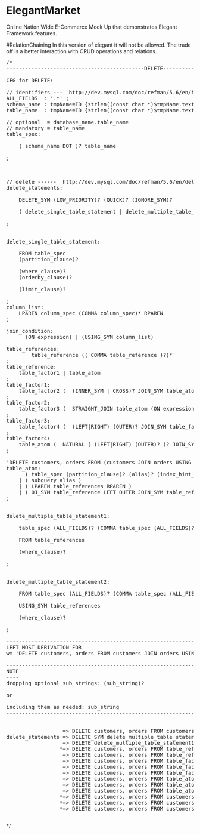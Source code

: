 # ElegantMarket
Online Nation Wide E-Commerce Mock Up that demonstrates Elegant Framework features.


#RelationChaining
In this version of elegant it will not be allowed.
The trade off is a better interaction with CRUD operations and relations.



<pre>
/*
--------------------------------------------DELETE-------------------------------------------------

CFG for DELETE:

// identifiers ---  http://dev.mysql.com/doc/refman/5.6/en/identifiers.html --------------
ALL_FIELDS	: '.*' ;
schema_name : tmpName=ID {strlen((const char *)$tmpName.text->chars) <= 64}? {printf("schema name = \%s \n",(char*)($tmpName.text->chars));};
table_name  : tmpName=ID {strlen((const char *)$tmpName.text->chars) <= 64}? {printf("table name = \%s \n",(char*)($tmpName.text->chars));};

// optional  = database_name.table_name
// mandatory = table_name
table_spec:
	
	( schema_name DOT )? table_name

;



// delete ------  http://dev.mysql.com/doc/refman/5.6/en/delete.html  ------------------------
delete_statements:
	
	DELETE_SYM (LOW_PRIORITY)? (QUICK)? (IGNORE_SYM)?
	
	( delete_single_table_statement | delete_multiple_table_statement1 | delete_multiple_table_statement2 )

;


delete_single_table_statement:
	
	FROM table_spec
	(partition_clause)?

	(where_clause)?
	(orderby_clause)?

	(limit_clause)?

;
column_list:
	LPAREN column_spec (COMMA column_spec)* RPAREN
;

join_condition:
      (ON expression) | (USING_SYM column_list)
      
table_references:
        table_reference (( COMMA table_reference )?)*
;
table_reference:
	table_factor1 | table_atom
;
table_factor1:
	table_factor2 (  (INNER_SYM | CROSS)? JOIN_SYM table_atom (join_condition)?  )?
;
table_factor2:
	table_factor3 (  STRAIGHT_JOIN table_atom (ON expression)?  )?
;
table_factor3:
	table_factor4 (  (LEFT|RIGHT) (OUTER)? JOIN_SYM table_factor4 join_condition  )?
;
table_factor4:
	table_atom (  NATURAL ( (LEFT|RIGHT) (OUTER)? )? JOIN_SYM table_atom )?
;

'DELETE customers, orders FROM (customers JOIN orders USING (CustomerID) ) WHERE customers.CustomerID = 90':
table_atom:
	  ( table_spec (partition_clause)? (alias)? (index_hint_list)? )
	| ( subquery alias )
	| ( LPAREN table_references RPAREN )
	| ( OJ_SYM table_reference LEFT OUTER JOIN_SYM table_reference ON expression )
;


delete_multiple_table_statement1:

	table_spec (ALL_FIELDS)? (COMMA table_spec (ALL_FIELDS)?)*

	FROM table_references

	(where_clause)?

;


delete_multiple_table_statement2:

	FROM table_spec (ALL_FIELDS)? (COMMA table_spec (ALL_FIELDS)?)*
	
	USING_SYM table_references

	(where_clause)?

; 

----------------------------------------------------------------------------
LEFT MOST DERIVATION FOR 
w= 'DELETE customers, orders FROM customers JOIN orders USING (CustomerID)  WHERE customers.CustomerID = 90':

----------------------------------------------------------------------------
NOTE
----
dropping optional sub strings: (sub_string)? 

or 

including them as needed: sub_string
----------------------------------------------------------------------------


                  => DELETE customers, orders FROM customers JOIN orders USING (CustomerID)  WHERE customers.CustomerID = 90
delete_statements => DELETE_SYM delete_multiple_table_statement1 
                  => DELETE delete_multiple_table_statement1
                 *=> DELETE customers, orders FROM table_references where_clause
                  => DELETE customers, orders FROM table_reference where_clause
                  => DELETE customers, orders FROM table_factor1 where_clause
                  => DELETE customers, orders FROM table_factor2 (  (INNER_SYM | CROSS)? JOIN_SYM table_atom (join_condition)?  )? where_clause
                  => DELETE customers, orders FROM table_factor4 (  (INNER_SYM | CROSS)? JOIN_SYM table_atom (join_condition)?  )? where_clause
                  => DELETE customers, orders FROM table_atom (  NATURAL ( (LEFT|RIGHT) (OUTER)? )? JOIN_SYM table_atom )? (  (INNER_SYM | CROSS)? JOIN_SYM table_atom (join_condition)?  )? where_clause
                  => DELETE customers, orders FROM table_atom JOIN_SYM table_atom join_condition where_clause
                  => DELETE customers, orders FROM table_atom JOIN_SYM table_atom join_condition where_clause
                 *=> DELETE customers, orders FROM customers JOIN orders join_condition where_clause
                 *=> DELETE customers, orders FROM customers JOIN orders USING column_list where_clause
                 *=> DELETE customers, orders FROM customers JOIN orders USING (CustomerID) WHERE customers.CustomerID = 90

</pre>





*/